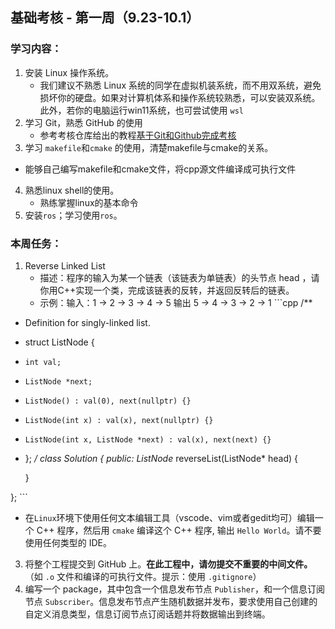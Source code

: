 ## 基础考核 - 第一周（9.23-10.1）



### 学习内容：

1. 安装 Linux 操作系统。
    - 我们建议不熟悉 Linux 系统的同学在虚拟机装系统，而不用双系统，避免损坏你的硬盘。如果对计算机体系和操作系统较熟悉，可以安装双系统。此外，若你的电脑运行win11系统，也可尝试使用 `wsl`
2. 学习 Git，熟悉 GitHub 的使用
   - 参考考核仓库给出的教程[基于Git和Github完成考核](https://github.com/LinHuangnan/Tutorial_2023/blob/main/doc/%E5%9F%BA%E4%BA%8Egit%E5%92%8CGitHub%E5%AE%8C%E6%88%90%E8%80%83%E6%A0%B8%E4%BB%BB%E5%8A%A1.md)
3. 学习 `makefile`和`cmake` 的使用，清楚makefile与cmake的关系。
  - 能够自己编写makefile和cmake文件，将cpp源文件编译成可执行文件
4. 熟悉linux shell的使用。
   - 熟练掌握linux的基本命令
5. 安装`ros`；学习使用`ros`。

### 本周任务：

1. Reverse Linked List 
   - 描述：程序的输入为某一个链表（该链表为单链表）的头节点 head ，请你用C++实现一个类，完成该链表的反转，并返回反转后的链表。
   - 示例：输入：1 -> 2 -> 3 -> 4 -> 5 输出 5 -> 4 -> 3 -> 2 -> 1
         ```cpp
   /**
 * Definition for singly-linked list.
 * struct ListNode {
 *     int val;
 *     ListNode *next;
 *     ListNode() : val(0), next(nullptr) {}
 *     ListNode(int x) : val(x), next(nullptr) {}
 *     ListNode(int x, ListNode *next) : val(x), next(next) {}
 * };
 */
class Solution {
public:
    ListNode* reverseList(ListNode* head) {

    }

};
    ```
   - 在`Linux`环境下使用任何文本编辑工具（vscode、vim或者gedit均可）编辑一个 C++ 程序，然后用 `cmake` 编译这个 C++ 程序, 输出 `Hello World`。请不要使用任何类型的 IDE。
3. 将整个工程提交到 GitHub 上。**在此工程中，请勿提交不重要的中间文件。**（如 `.o` 文件和编译的可执行文件。提示：使用 `.gitignore`）
4. 编写一个 package，其中包含一个信息发布节点 `Publisher`，和一个信息订阅节点 `Subscriber`。信息发布节点产生随机数据并发布，要求使用自己创建的自定义消息类型，信息订阅节点订阅话题并将数据输出到终端。

